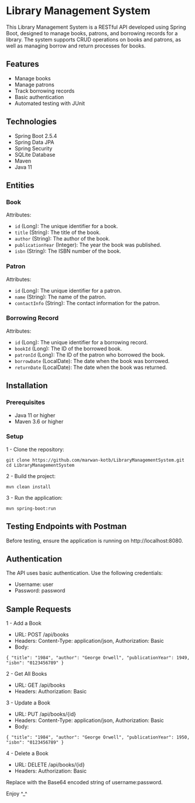 # Library Management System

This Library Management System is a RESTful API developed using Spring Boot, designed to manage books, patrons, and borrowing records for a library. The system supports CRUD operations on books and patrons, as well as managing borrow and return processes for books.

## Features

- Manage books
- Manage patrons
- Track borrowing records
- Basic authentication
- Automated testing with JUnit

## Technologies

- Spring Boot 2.5.4
- Spring Data JPA
- Spring Security
- SQLite Database
- Maven
- Java 11

## Entities
### Book

Attributes:

- `id` (Long): The unique identifier for a book.
- `title` (String): The title of the book.
- `author` (String): The author of the book.
- `publicationYear` (Integer): The year the book was published.
- `isbn` (String): The ISBN number of the book.

### Patron

Attributes:

- `id` (Long): The unique identifier for a patron.
- `name` (String): The name of the patron.
- `contactInfo` (String): The contact information for the patron.

### Borrowing Record

Attributes:

- `id` (Long): The unique identifier for a borrowing record.
- `bookId` (Long): The ID of the borrowed book.
- `patronId` (Long): The ID of the patron who borrowed the book.
- `borrowDate` (LocalDate): The date when the book was borrowed.
- `returnDate` (LocalDate): The date when the book was returned.

## Installation

### Prerequisites

- Java 11 or higher
- Maven 3.6 or higher

### Setup

1 - Clone the repository:


`git clone https://github.com/marwan-kotb/LibraryManagementSystem.git`
`cd LibraryManagementSystem`

2 - Build the project:

`mvn clean install`
 
3 - Run the application:

`mvn spring-boot:run`

## Testing Endpoints with Postman

Before testing, ensure the application is running on http://localhost:8080.

## Authentication

The API uses basic authentication. Use the following credentials:

- Username: user
- Password: password

## Sample Requests

1 - Add a Book
 - URL: POST /api/books
 - Headers: Content-Type: application/json, Authorization: Basic <credentials>
 - Body:


`
    {
      "title": "1984",
      "author": "George Orwell",
      "publicationYear": 1949,
      "isbn": "0123456789"
    }
`

2 - Get All Books

- URL: GET /api/books
- Headers: Authorization: Basic <credentials>

3 - Update a Book

- URL: PUT /api/books/{id}
- Headers: Content-Type: application/json, Authorization: Basic <credentials>
- Body:

    
`
	{
	  "title": "1984",
	  "author": "George Orwell",
	  "publicationYear": 1950,
	  "isbn": "0123456789"
	}
 `


4 - Delete a Book
- URL: DELETE /api/books/{id}
- Headers: Authorization: Basic <credentials>

Replace <credentials> with the Base64 encoded string of username:password.



Enjoy ^_^
